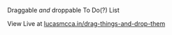 Draggable *and* droppable To Do(?) List

View Live at [lucasmcca.in/drag-things-and-drop-them](http://lucasmcca.in/drag-things-and-drop-them)